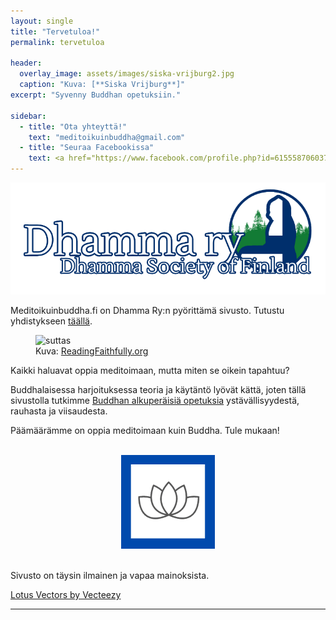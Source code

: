 ```yaml
---
layout: single
title: "Tervetuloa!"
permalink: tervetuloa

header:
  overlay_image: assets/images/siska-vrijburg2.jpg
  caption: "Kuva: [**Siska Vrijburg**]"
excerpt: "Syvenny Buddhan opetuksiin."

sidebar:
  - title: "Ota yhteyttä!"
    text: "meditoikuinbuddha@gmail.com"
  - title: "Seuraa Facebookissa"
    text: <a href="https://www.facebook.com/profile.php?id=61555870603768">Meditoi kuin Buddha</a>
---
```


<a href="https://dhamma.fi">
<img src="assets/images/dhammarybannerfinal.png" alt="dhammary">
</a>

Meditoikuinbuddha.fi on Dhamma Ry:n pyörittämä sivusto. Tutustu yhdistykseen <a href="https://dhamma.fi">täällä</a>.

<figure>
<img src="https://readingfaithfully.org/wp-content/uploads/2018/06/AllCovers-STORY-OneLine.jpg" alt="suttas">
  <figcaption>Kuva: <a href="https://readingfaithfully.org">ReadingFaithfully.org</a></figcaption>
</figure>

Kaikki haluavat oppia meditoimaan, mutta miten se oikein tapahtuu?

Buddhalaisessa harjoituksessa teoria ja käytäntö lyövät kättä, joten tällä sivustolla tutkimme <a href="https://meditoikuinbuddha.fi/kukabuddhaoli">Buddhan alkuperäisiä opetuksia</a> ystävällisyydestä, rauhasta ja viisaudesta. 

Päämäärämme on oppia meditoimaan kuin Buddha. Tule mukaan!

<br>
<center><img src="/assets/images/uusilogomini.png" alt="meditoikuinbuddhalogo"></center>
<br>

Sivusto on täysin ilmainen ja vapaa mainoksista.

<a href="https://www.vecteezy.com/free-vector/lotus">Lotus Vectors by Vecteezy</a>

<hr> 












